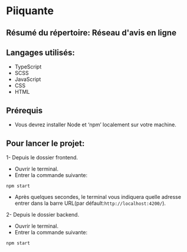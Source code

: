 # Piiquante

## Résumé du répertoire: Réseau d'avis en ligne

## Langages utilisés:
  * TypeScript 
  * SCSS
  * JavaScript
  * CSS
  * HTML

## Prérequis

  * Vous devrez installer Node et ‘npm’ localement sur votre machine.

## Pour lancer le projet:

  1- Depuis le dossier frontend.
  * Ouvrir le terminal.
  * Entrer la commande suivante:
  ```
  npm start
  ```
  * Après quelques secondes, le terminal vous indiquera quelle adresse entrer dans la barre URL(par défault:`http://localhost:4200/`).
         
         
  2- Depuis le dossier backend.
  * Ouvrir le terminal.
  * Entrer la commande suivante:
  ```
  npm start
  ```
